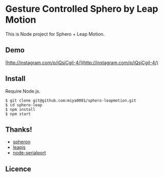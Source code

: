 # Gesture Controlled Sphero by Leap Motion

This is Node project for Sphero + Leap Motion.

## Demo

[http://instagram.com/p/iQsjCgiI-4/](http://instagram.com/p/iQsjCgiI-4/)

## Install

Require Node.js.

```
$ git clone git@github.com:miya0001/sphero-leapmotion.git
$ cd sphero-leap
$ npm install
$ npm start
```

## Thanks!

* [spheron](https://github.com/alchemycs/spheron)
* [leapjs](https://github.com/leapmotion/leapjs)
* [node-serialport](https://github.com/voodootikigod/node-serialport)

## Licence
